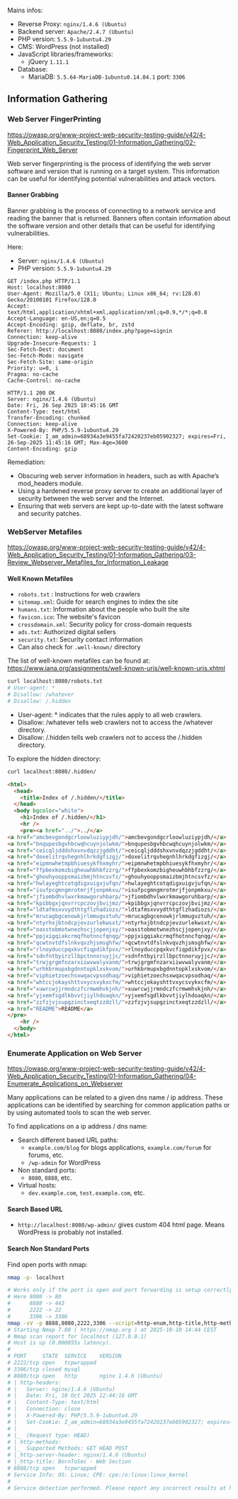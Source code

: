 Mains infos:

- Reverse Proxy: `nginx/1.4.6 (Ubuntu)`
- Backend server: `Apache/2.4.7 (Ubuntu)`
- PHP version: `5.5.9-1ubuntu4.29`
- CMS: WordPress (not installed)
- JavaScript libraries/frameworks:
  - jQuery `1.11.1`
- Database:
  - MariaDB: `5.5.64-MariaDB-1ubuntu0.14.04.1` port: `3306`

## Information Gathering

### Web Server FingerPrinting

https://owasp.org/www-project-web-security-testing-guide/v42/4-Web_Application_Security_Testing/01-Information_Gathering/02-Fingerprint_Web_Server

Web server fingerprinting is the process of identifying the web server software and version that is running on a target system. This information can be useful for identifying potential vulnerabilities and attack vectors.

#### Banner Grabbing

Banner grabbing is the process of connecting to a network service and reading the banner that is returned. Banners often contain information about the software version and other details that can be useful for identifying vulnerabilities.

Here:

- Server: `nginx/1.4.6 (Ubuntu)`
- PHP version: `5.5.9-1ubuntu4.29`

```http
GET /index.php HTTP/1.1
Host: localhost:8080
User-Agent: Mozilla/5.0 (X11; Ubuntu; Linux x86_64; rv:128.0) Gecko/20100101 Firefox/128.0
Accept: text/html,application/xhtml+xml,application/xml;q=0.9,*/*;q=0.8
Accept-Language: en-US,en;q=0.5
Accept-Encoding: gzip, deflate, br, zstd
Referer: http://localhost:8080/index.php?page=signin
Connection: keep-alive
Upgrade-Insecure-Requests: 1
Sec-Fetch-Dest: document
Sec-Fetch-Mode: navigate
Sec-Fetch-Site: same-origin
Priority: u=0, i
Pragma: no-cache
Cache-Control: no-cache
```

```http
HTTP/1.1 200 OK
Server: nginx/1.4.6 (Ubuntu)
Date: Fri, 26 Sep 2025 10:45:16 GMT
Content-Type: text/html
Transfer-Encoding: chunked
Connection: keep-alive
X-Powered-By: PHP/5.5.9-1ubuntu4.29
Set-Cookie: I_am_admin=68934a3e9455fa72420237eb05902327; expires=Fri, 26-Sep-2025 11:45:16 GMT; Max-Age=3600
Content-Encoding: gzip
```

Remediation:

- Obscuring web server information in headers, such as with Apache’s mod_headers module.
- Using a hardened reverse proxy server to create an additional layer of security between the web server and the Internet.
- Ensuring that web servers are kept up-to-date with the latest software and security patches.

### WebServer Metafiles

https://owasp.org/www-project-web-security-testing-guide/v42/4-Web_Application_Security_Testing/01-Information_Gathering/03-Review_Webserver_Metafiles_for_Information_Leakage

#### Well Known Metafiles

- `robots.txt` : Instructions for web crawlers
- `sitemap.xml`: Guide for search engines to index the site
- `humans.txt`: Information about the people who built the site
- `favicon.ico`: The website's favicon
- `crossdomain.xml`: Security policy for cross-domain requests
- `ads.txt`: Authorized digital sellers
- `security.txt`: Security contact information
- Can also check for `.well-known/` directory

The list of well-known metafiles can be found at: https://www.iana.org/assignments/well-known-uris/well-known-uris.xhtml

```bash
curl localhost:8080/robots.txt
# User-agent: *
# Disallow: /whatever
# Disallow: /.hidden
```

- User-agent: \* indicates that the rules apply to all web crawlers.
- Disallow: /whatever tells web crawlers not to access the /whatever directory.
- Disallow: /.hidden tells web crawlers not to access the /.hidden directory.

To explore the hidden directory:

```bash
curl localhost:8080/.hidden/
```

```html
<html>
  <head>
    <title>Index of /.hidden/</title>
  </head>
  <body bgcolor="white">
    <h1>Index of /.hidden/</h1>
    <hr />
    <pre><a href="../">../</a>
<a href="amcbevgondgcrloowluziypjdh/">amcbevgondgcrloowluziypjdh/</a>                        29-Jun-2021 18:15                   -
<a href="bnqupesbgvhbcwqhcuynjolwkm/">bnqupesbgvhbcwqhcuynjolwkm/</a>                        29-Jun-2021 18:15                   -
<a href="ceicqljdddshxvnvdqzzjgddht/">ceicqljdddshxvnvdqzzjgddht/</a>                        29-Jun-2021 18:15                   -
<a href="doxelitrqvhegnhlhrkdgfizgj/">doxelitrqvhegnhlhrkdgfizgj/</a>                        29-Jun-2021 18:15                   -
<a href="eipmnwhetmpbhiuesykfhxmyhr/">eipmnwhetmpbhiuesykfhxmyhr/</a>                        29-Jun-2021 18:15                   -
<a href="ffpbexkomzbigheuwhbhbfzzrg/">ffpbexkomzbigheuwhbhbfzzrg/</a>                        29-Jun-2021 18:15                   -
<a href="ghouhyooppsmaizbmjhtncsvfz/">ghouhyooppsmaizbmjhtncsvfz/</a>                        29-Jun-2021 18:15                   -
<a href="hwlayeghtcotqdigxuigvjufqn/">hwlayeghtcotqdigxuigvjufqn/</a>                        29-Jun-2021 18:15                   -
<a href="isufpcgmngmrotmrjfjonpmkxu/">isufpcgmngmrotmrjfjonpmkxu/</a>                        29-Jun-2021 18:15                   -
<a href="jfiombdhvlwxrkmawgoruhbarp/">jfiombdhvlwxrkmawgoruhbarp/</a>                        29-Jun-2021 18:15                   -
<a href="kpibbgxjqnvrrcpczovjbvijmz/">kpibbgxjqnvrrcpczovjbvijmz/</a>                        29-Jun-2021 18:15                   -
<a href="ldtafmsxvvydthtgflzhadiozs/">ldtafmsxvvydthtgflzhadiozs/</a>                        29-Jun-2021 18:15                   -
<a href="mrucagbgcenowkjrlmmugvztuh/">mrucagbgcenowkjrlmmugvztuh/</a>                        29-Jun-2021 18:15                   -
<a href="ntyrhxjbtndcpjevzurlekwsxt/">ntyrhxjbtndcpjevzurlekwsxt/</a>                        29-Jun-2021 18:15                   -
<a href="oasstobmotwnezhscjjopenjxy/">oasstobmotwnezhscjjopenjxy/</a>                        29-Jun-2021 18:15                   -
<a href="ppjxigqiakcrmqfhotnncfqnqg/">ppjxigqiakcrmqfhotnncfqnqg/</a>                        29-Jun-2021 18:15                   -
<a href="qcwtnvtdfslnkvqvzhjsmsghfw/">qcwtnvtdfslnkvqvzhjsmsghfw/</a>                        29-Jun-2021 18:15                   -
<a href="rlnoyduccpqxkvcfiqpdikfpvx/">rlnoyduccpqxkvcfiqpdikfpvx/</a>                        29-Jun-2021 18:15                   -
<a href="sdnfntbyirzllbpctnnoruyjjc/">sdnfntbyirzllbpctnnoruyjjc/</a>                        29-Jun-2021 18:15                   -
<a href="trwjgrgmfnzarxiiwvwalyvanm/">trwjgrgmfnzarxiiwvwalyvanm/</a>                        29-Jun-2021 18:15                   -
<a href="urhkbrmupxbgdnntopklxskvom/">urhkbrmupxbgdnntopklxskvom/</a>                        29-Jun-2021 18:15                   -
<a href="viphietzoechsxwqacvpsodhaq/">viphietzoechsxwqacvpsodhaq/</a>                        29-Jun-2021 18:15                   -
<a href="whtccjokayshttvxycsvykxcfm/">whtccjokayshttvxycsvykxcfm/</a>                        29-Jun-2021 18:15                   -
<a href="xuwrcwjjrmndczfcrmwmhvkjnh/">xuwrcwjjrmndczfcrmwmhvkjnh/</a>                        29-Jun-2021 18:15                   -
<a href="yjxemfsgdlkbvvtjiylhdoaqkn/">yjxemfsgdlkbvvtjiylhdoaqkn/</a>                        29-Jun-2021 18:15                   -
<a href="zzfzjvjsupgzinctxeqtzzdzll/">zzfzjvjsupgzinctxeqtzzdzll/</a>                        29-Jun-2021 18:15                   -
<a href="README">README</a>                                             29-Jun-2021 18:15                  34
</pre>
    <hr />
  </body>
</html>
```

### Enumerate Application on Web Server

https://owasp.org/www-project-web-security-testing-guide/v42/4-Web_Application_Security_Testing/01-Information_Gathering/04-Enumerate_Applications_on_Webserver

Many applications can be related to a given dns name / ip address. These applications can be identified by searching for common application paths or by using automated tools to scan the web server.

To find applications on a ip address / dns name:

- Search different based URL paths:
  - `example.com/blog` for blogs applications, `example.com/forum` for forums, etc.
  - `/wp-admin` for WordPress
- Non standard ports:
  - `8080`, `8888`, etc.
- Virtual hosts:
  - `dev.example.com`, `test.example.com`, etc.

#### Search Based URL

- `http://localhost:8080/wp-admin/` gives custom 404 html page. Means WordPress is probably not installed.

#### Search Non Standard Ports

Find open ports with nmap:

```bash
nmap -p- localhost
```

```bash
# Works only if the port is open and port forwarding is setup correctly (here this port forwarding is done in VirtualBox NAT settings so it's not like a real scan)
# Here 8080 -> 80
#      8888 -> 443
#      2222 -> 22
#      3306 -> 3306
nmap -sV -p 8888,8080,2222,3306 --script=http-enum,http-title,http-methods,http-headers,banner localhost
# Starting Nmap 7.80 ( https://nmap.org ) at 2025-10-10 14:44 CEST
# Nmap scan report for localhost (127.0.0.1)
# Host is up (0.000055s latency).
#
# PORT     STATE  SERVICE    VERSION
# 2222/tcp open   tcpwrapped
# 3306/tcp closed mysql
# 8080/tcp open   http       nginx 1.4.6 (Ubuntu)
# | http-headers:
# |   Server: nginx/1.4.6 (Ubuntu)
# |   Date: Fri, 10 Oct 2025 12:44:16 GMT
# |   Content-Type: text/html
# |   Connection: close
# |   X-Powered-By: PHP/5.5.9-1ubuntu4.29
# |   Set-Cookie: I_am_admin=68934a3e9455fa72420237eb05902327; expires=Fri, 10-Oct-2025 13:44:16 GMT; Max-Age=3600
# |
# |_  (Request type: HEAD)
# | http-methods:
# |_  Supported Methods: GET HEAD POST
# |_http-server-header: nginx/1.4.6 (Ubuntu)
# |_http-title: BornToSec - Web Section
# 8888/tcp open   tcpwrapped
# Service Info: OS: Linux; CPE: cpe:/o:linux:linux_kernel
#
# Service detection performed. Please report any incorrect results at https://nmap.org/submit/ .
```
